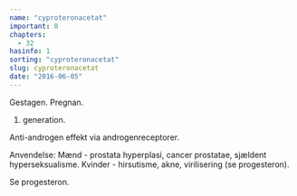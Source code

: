 ```yaml
---
name: "cyproteronacetat"
important: 0
chapters:
  - 32
hasinfo: 1
sorting: "cyproteronacetat"
slug: cyproteronacetat
date: "2016-06-05"
---
```


Gestagen. Pregnan.

1. generation.

Anti-androgen effekt via androgenreceptorer.

Anvendelse: Mænd - prostata hyperplasi, cancer prostatae, sjældent
hyperseksualisme. Kvinder - hirsutisme, akne, virilisering (se progesteron).

Se progesteron.
